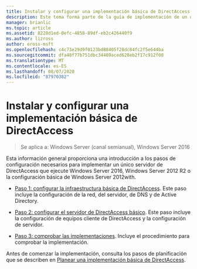 ```yaml
---
title: Instalar y configurar una implementación básica de DirectAccess
description: Este tema forma parte de la guía de implementación de un único servidor de DirectAccess con el Asistente para Introducción para Windows Server 2016
manager: brianlic
ms.topic: article
ms.assetid: 8228d1ed-0efc-4858-89df-eb2c426440f9
ms.author: lizross
author: eross-msft
ms.openlocfilehash: c4c73e29d9f0123bd88405f28dc84fc2f5e644ba
ms.sourcegitcommit: dfa48f77b751dbc34409aced628eb2f17c912f08
ms.translationtype: MT
ms.contentlocale: es-ES
ms.lasthandoff: 08/07/2020
ms.locfileid: "87970382"
---
```

# <a name="install-and-configure-basic-directaccess"></a>Instalar y configurar una implementación básica de DirectAccess

>Se aplica a: Windows Server (canal semianual), Windows Server 2016

Esta información general proporciona una introducción a los pasos de configuración necesarios para implementar un único servidor de DirectAccess que ejecute Windows Server 2016, Windows Server 2012 R2 o la configuración básica de Windows Server 2012with.

-   [Paso 1: configurar la infraestructura básica de DirectAccess](da-basic-configure-s1-infrastructure.md). Este paso incluye la configuración de la red, del servidor, de DNS y de Active Directory.

-   [Paso 2: configurar el servidor de DirectAccess básico](da-basic-configure-s2-server.md). Este paso incluye la configuración de equipos cliente de DirectAccess y la configuración de servidor.

-   [Paso 3: comprobar las implementaciones](da-basic-configure-s3-verify.md). Incluye el procedimiento para comprobar la implementación.

Antes de comenzar la implementación, consulta los pasos de planificación que se describen en [Planear una implementación básica de DirectAccess](Plan-a-Basic-DirectAccess-Deployment.md).



